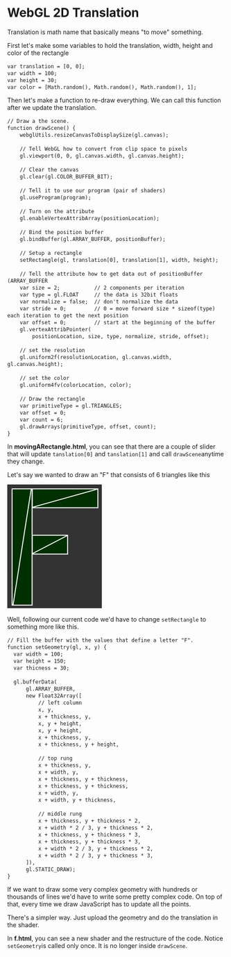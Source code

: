 # WebGL 2D Translation

Translation is math name that basically means "to move" something. 

First let's make some variables to hold the translation, width, height and color of the rectangle
```
var translation = [0, 0];
var width = 100;
var height = 30;
var color = [Math.random(), Math.random(), Math.random(), 1];
```
Then let's make a function to re-draw everything. We can call this function after we update the translation.
```
// Draw a the scene.
function drawScene() {
    webglUtils.resizeCanvasToDisplaySize(gl.canvas);

    // Tell WebGL how to convert from clip space to pixels
    gl.viewport(0, 0, gl.canvas.width, gl.canvas.height);

    // Clear the canvas
    gl.clear(gl.COLOR_BUFFER_BIT);

    // Tell it to use our program (pair of shaders)
    gl.useProgram(program);

    // Turn on the attribute
    gl.enableVertexAttribArray(positionLocation);

    // Bind the position buffer
    gl.bindBuffer(gl.ARRAY_BUFFER, positionBuffer);

    // Setup a rectangle
    setRectangle(gl, translation[0], translation[1], width, height);

    // Tell the attribute how to get data out of positionBuffer (ARRAY_BUFFER
    var size = 2;           // 2 components per iteration
    var type = gl.FLOAT     // the data is 32bit floats
    var normalize = false;  // don't normalize the data
    var stride = 0;         // 0 = move forward size * sizeof(type) each iteration to get the next position
    var offset = 0;         // start at the beginning of the buffer
    gl.vertexAttribPointer(
        positionLocation, size, type, normalize, stride, offset);
    
    // set the resolution
    gl.uniform2f(resolutionLocation, gl.canvas.width, gl.canvas.height);

    // set the color
    gl.uniform4fv(colorLocation, color);

    // Draw the rectangle
    var primitiveType = gl.TRIANGLES;
    var offset = 0;
    var count = 6;
    gl.drawArrays(primitiveType, offset, count);
}
```
In **movingARectangle.html**, you can see that there are a couple of slider that will update `tanslation[0]` and `tanslation[1]` and call `drawScene`anytime they change.

Let's say we wanted to draw an "F" that consists of 6 triangles like this

<img src="img/f.jpg">

Well, following our current code we'd have to change `setRectangle` to something more like this.
```
// Fill the buffer with the values that define a letter "F".
function setGeometry(gl, x, y) {
  var width = 100;
  var height = 150;
  var thicness = 30;

  gl.bufferData(
      gl.ARRAY_BUFFER,
      new Float32Array([
          // left column
          x, y,
          x + thickness, y,
          x, y + height,
          x, y + height,
          x + thickness, y,
          x + thickness, y + height,

          // top rung
          x + thickness, y,
          x + width, y,
          x + thickness, y + thickness,
          x + thickness, y + thickness,
          x + width, y,
          x + width, y + thickness,

          // middle rung
          x + thickness, y + thickness * 2,
          x + width * 2 / 3, y + thickness * 2,
          x + thickness, y + thickness * 3,
          x + thickness, y + thickness * 3,
          x + width * 2 / 3, y + thickness * 2,
          x + width * 2 / 3, y + thickness * 3,
      ]),
      gl.STATIC_DRAW);
}
```
If we want to draw some very complex geometry with hundreds or thousands of lines we'd have to write some pretty complex code. On top of that, every time we draw JavaScript has to update all the points.

There's a simpler way. Just upload the geometry and do the translation in the shader.

In **f.html**, you can see a new shader and the restructure of the code. Notice `setGeometry`is called only once. It is no longer inside `drawScene`.
